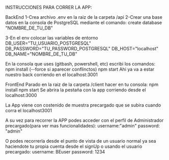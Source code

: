 INSTRUCCIONES PARA CORRER LA APP:

BackEnd
1-Crea archivo .env en la raiz de la carpeta /api 
2-Crear una base datos en la consola de PostgreSQL mediante el comando: create database "NOMBRE_DE_TU_DB"  

3-En el env colocar las variables de entorno 
  DB_USER="TU_USUARIO_POSTGRESQL"
  DB_PASSWORD="TU_PASSWORD_POSTGRESQL"
  DB_HOST="localhost"
  DB_NAME="NOMBRE_DE_TU_DB"

En la consola que uses (gitbash, powershell, etc) escribi los comandos:
npm install (--force si aparecer conflinctos)
npm start
Ahi ya va a estar nuestro back corriendo en el localhost:3001

FrontEnd
Parado en la raiz de la carpeta /client hacer en tu consola:
npm install
npm start
Se abrira la pestaña con la app corriendo desde el localhost:3000

La App viene con costenido de muestra precargado que se subira cuando corra el localhost3001

A su vez para recorrer la APP podes acceder con el perfil de Administrador precargado(para ver mas funcionalidades):
username:"admin"
password: "admin"

O podes recorrerla desde el punto de vista de un usuario normal ya sea haciendote tu propia cuenta desde el signUp o usando
el usuario precargado: 
username: BEuser
password: 1234